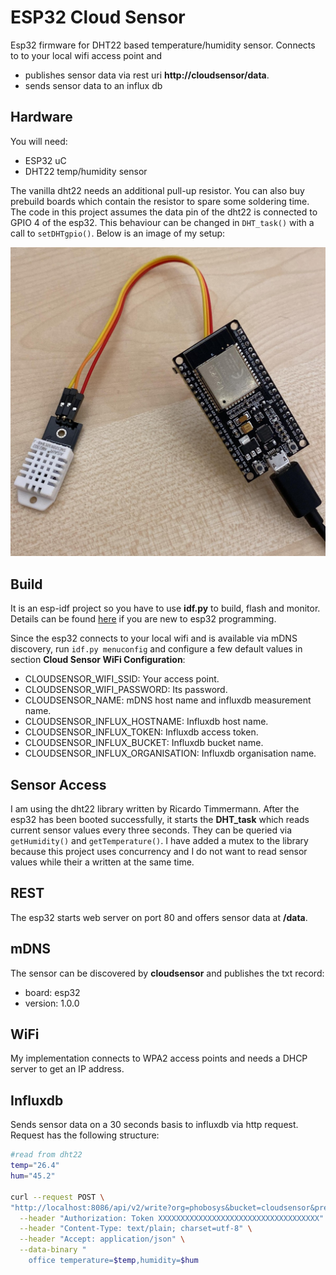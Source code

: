 # ESP32 Cloud Sensor
Esp32 firmware for DHT22 based temperature/humidity sensor.
Connects to to your local wifi access point and 

* publishes sensor data via rest uri __http://cloudsensor/data__. 
* sends sensor data to an influx db

## Hardware
You will need:

* ESP32 uC
* DHT22 temp/humidity sensor

The vanilla dht22 needs an additional pull-up resistor. You can also buy
prebuild boards which contain the resistor to spare some soldering time.
The code in this project assumes the data pin of the dht22 is connected
to GPIO 4 of the esp32. This behaviour can be changed in `DHT_task()`
with a call to `setDHTgpio()`. Below is an image of my setup:

![ESP32 and DHT22](esp.jpg "ESP32 and DHT22")

## Build
It is an esp-idf project so you have to use __idf.py__ to
build, flash and monitor. Details can be found 
[here](https://docs.espressif.com/projects/esp-idf/en/latest/esp32/get-started/linux-macos-setup.html#get-started-linux-macos-first-steps)
if you are new to esp32 programming. 

Since the esp32 connects to your local wifi and is available via mDNS
discovery, run `idf.py menuconfig` and configure a few default
values in section __Cloud Sensor WiFi Configuration__:

* CLOUDSENSOR_WIFI_SSID: Your access point.
* CLOUDSENSOR_WIFI_PASSWORD: Its password.
* CLOUDSENSOR_NAME: mDNS host name and influxdb measurement name.
* CLOUDSENSOR_INFLUX_HOSTNAME: Influxdb host name.
* CLOUDSENSOR_INFLUX_TOKEN: Influxdb access token.
* CLOUDSENSOR_INFLUX_BUCKET: Influxdb bucket name.
* CLOUDSENSOR_INFLUX_ORGANISATION: Influxdb organisation name.

## Sensor Access
I am using the dht22 library written by Ricardo Timmermann. 
After the esp32 has been booted successfully, it starts the
__DHT_task__ which reads current sensor values every three
seconds. They can be queried via `getHumidity()` and
`getTemperature()`. I have added a mutex to the library because
this project uses concurrency and I do not want to read sensor values
while their a written at the same time. 

## REST
The esp32 starts web server on port 80 and offers sensor
data at __/data__.

## mDNS
The sensor can be discovered by __cloudsensor__ and publishes the txt record:

* board: esp32
* version: 1.0.0

## WiFi
My implementation connects to WPA2 access points and needs a
DHCP server to get an IP address.

## Influxdb
Sends sensor data on a 30 seconds basis to influxdb via http request.
Request has the following structure:

```bash
#read from dht22
temp="26.4" 
hum="45.2"

curl --request POST \
"http://localhost:8086/api/v2/write?org=phobosys&bucket=cloudsensor&precision=ns" \
  --header "Authorization: Token XXXXXXXXXXXXXXXXXXXXXXXXXXXXXXXXXXXX" \
  --header "Content-Type: text/plain; charset=utf-8" \
  --header "Accept: application/json" \
  --data-binary "
    office temperature=$temp,humidity=$hum
```
